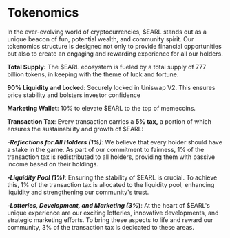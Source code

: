 

# Tokenomics

In the ever-evolving world of cryptocurrencies, $EARL stands out as a unique beacon of fun, potential wealth, and community spirit. Our tokenomics structure is designed not only to provide financial opportunities but also to create an engaging and rewarding experience for all our holders.



**Total Supply:** The $EARL ecosystem is fueled by a total supply of 777 billion tokens, in keeping with the theme of luck and fortune.

**90% Liquidity and Locked**: Securely locked in Uniswap V2. This ensures price stability and bolsters investor confidence

**Marketing Wallet**: 10% to elevate $EARL to the top of memecoins.



**Transaction Tax**: Every transaction carries a **5% tax,** a portion of which ensures the sustainability and growth of $EARL:&#x20;



_**-Reflections for All Holders (1%)**_: We believe that every holder should have a stake in the game. As part of our commitment to fairness, 1% of the transaction tax is redistributed to all holders, providing them with passive income based on their holdings.&#x20;

**-**_**Liquidity Pool (1%)**_: Ensuring the stability of $EARL is crucial. To achieve this, 1% of the transaction tax is allocated to the liquidity pool, enhancing liquidity and strengthening our community's trust.&#x20;

**-**_**Lotteries, Development, and Marketing (3%**_**)**: At the heart of $EARL's unique experience are our exciting lotteries, innovative developments, and strategic marketing efforts. To bring these aspects to life and reward our community, 3% of the transaction tax is dedicated to these areas.

